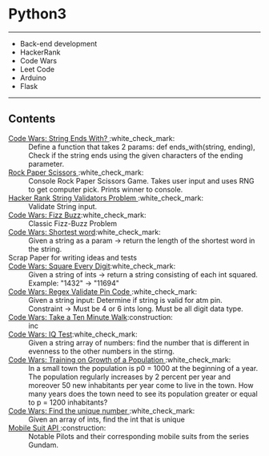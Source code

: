 # Python3
<hr/>
<ul>
  <li>Back-end development</li>
  <li>HackerRank</li>
  <li>Code Wars</li>
  <li>Leet Code</li>
  <li>Arduino</li>
  <li>Flask</li>
</ul>
<hr/>
<h2>
  Contents
</h2>
<dl>
  <dt>
    <a href="https://www.codewars.com/kata/51f2d1cafc9c0f745c00037d/train/python"> Code Wars: String Ends With? </a>:white_check_mark:
  </dt>
  <dd>
    Define a function that takes 2 params: def ends_with(string, ending), Check if the string ends using the given characters of the ending parameter.
  </dd>
  <dt>
    <a href="https://github.com/ChristianGobin/python_3/blob/master/rockpaperscissors.py"> Rock Paper Scissors </a>:white_check_mark: </dt>
  </dt>
  <dd>
    Console Rock Paper Scissors Game. Takes user input and uses RNG to get computer pick. Prints winner to console.
  </dd>
  <dt>
    <a href="https://www.hackerrank.com/challenges/string-validators/problem"> 
      Hacker Rank String Validators Problem 
    </a>:white_check_mark:
    <dd>
      Validate String input.
    </dd>
  </dt>
  <dt>
    <a href="https://www.codewars.com/kata/5300901726d12b80e8000498/train/python">Code Wars: Fizz Buzz</a>:white_check_mark:
  </dt>
  <dd>
      Classic Fizz-Buzz Problem
  </dd>
  <dt>
    <a href="https://www.codewars.com/kata/57cebe1dc6fdc20c57000ac9/train/python">Code Wars: Shortest word</a>:white_check_mark:
  </dt>
  <dd>
      Given a string as a param -> return the length of the shortest word in the string.
  </dd>
  <dt>
    Scrap Paper for writing ideas and tests
  </dt>
  <dt>
    <a href="https://www.codewars.com/kata/546e2562b03326a88e000020/train/python">Code Wars: Square Every Digit</a>:white_check_mark:
  </dt>
  <dd>
    Given a string of ints -> return a string consisting of each int squared. <br/>
    Example: "1432" -> "11694"
  </dd>
  <dt>
    <a href="https://www.codewars.com/kata/55f8a9c06c018a0d6e000132/train/python"> Code Wars: Regex Validate Pin Code </a>:white_check_mark:
  </dt>
  <dd>
    Given a string input: Determine if string is valid for atm pin. <br/>
    Constraint -> Must be 4 or 6 ints long. Must be all digit data type.
  </dd>
  <dt>
    <a href="https://www.codewars.com/kata/54da539698b8a2ad76000228/train/python">Code Wars: Take a Ten Minute Walk</a>:construction:
  </dt>
  <dd>
    inc
  </dd>
  <dt>
    <a href="https://www.codewars.com/kata/552c028c030765286c00007d/train/python">Code Wars: IQ Test</a>:white_check_mark:
  </dt>
  <dd>
    Given a string array of numbers: find the number that is different in evenness to the other numbers in the stirng.
  </dd>
  <dt>
    <a href ="https://www.codewars.com/kata/563b662a59afc2b5120000c6/train/python"> Code Wars: Training on Growth of a Population </a>:white_check_mark:
  </dt>
  <dd>
    In a small town the population is p0 = 1000 at the beginning of a year. The population regularly increases by 2 percent per year and moreover 50 new inhabitants per year
    come to live in the town. 
    How many years does the town need to see its population greater or equal to p = 1200 inhabitants?
  </dd>
  <dt>
    <a href="https://www.codewars.com/kata/585d7d5adb20cf33cb000235/train/python">Code Wars: Find the unique number </a>:white_check_mark:
  </dt>
  <dd>
    Given an array of ints, find the int that is unique
  </dd>
  <dt>
  <a href="https://github.com/ChristianGobin/python_3/blob/master/mobile_suits_dict.py">
    Mobile Suit API
  </a>:construction:
  </dt>
  <dd>
     Notable Pilots and their corresponding mobile suits from the series Gundam.
  </dd>
</dl>
